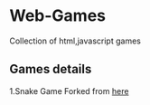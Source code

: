 # Web-Games
Collection of html,javascript games

## Games details
1.Snake Game Forked from [here]()
